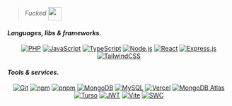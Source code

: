 >_Fucked_    <img src="https://media.tenor.com/uvs84qLH_l8AAAAi/nahh-nah.gif" width="30px" align="center">

#### _Languages, libs & frameworks._

<div align="center">
  
  <!--![HTML](https://img.shields.io/badge/HTML-E34F26?style=for-the-badge&logo=html5&logoColor=white)-->
  <!--![CSS](https://img.shields.io/badge/CSS-1572B6?style=for-the-badge&logo=css3&logoColor=white)-->
  [![PHP](https://img.shields.io/badge/PHP-777BB4?style=for-the-badge&logo=php&logoColor=white)](https://www.php.net/)
  [![JavaScript](https://img.shields.io/badge/JavaScript-000000?style=for-the-badge&logo=javascript&logoColor=F7DF1E)](https://developer.mozilla.org/en-US/docs/Web/JavaScript)
  [![TypeScript](https://img.shields.io/badge/TypeScript-3178C6?style=for-the-badge&logo=typescript&logoColor=white)](https://www.typescriptlang.org/)
  [![Node.js](https://img.shields.io/badge/Node.js-339933?style=for-the-badge&logo=node.js&logoColor=white)](https://nodejs.org/en/)
  [![React](https://img.shields.io/badge/React-282c34?style=for-the-badge&logo=react&logoColor=61DAFB)](https://react.dev/)
  [![Express.js](https://img.shields.io/badge/Express.js-78c461?style=for-the-badge&logo=express&logoColor=white)](https://expressjs.com/)
  [![TailwindCSS](https://img.shields.io/badge/TailwindCSS-FFFFFF?style=for-the-badge&logo=tailwindcss&logoColor=38BCF9)](https://tailwindcss.com/)
  
</div>


#### _Tools & services._

<div align="center">
  
  [![Git](https://img.shields.io/badge/Git-F05032?style=for-the-badge&logo=git&logoColor=white)](https://git-scm.com/)
  [![npm](https://img.shields.io/badge/npm-CB3837?style=for-the-badge&logo=npm&logoColor=white)](https://www.npmjs.com/)
  [![pnpm](https://img.shields.io/badge/pnpm-ffffff?style=for-the-badge&logo=pnpm&logoColor=f69220)](https://pnpm.io/)
  [![MongoDB](https://img.shields.io/badge/MongoDB-47A248?style=for-the-badge&logo=mongodb&logoColor=white)](https://www.mongodb.com/)
  [![MySQL](https://img.shields.io/badge/MySQL-4479A1?style=for-the-badge&logo=mysql&logoColor=white)](https://www.mysql.com/)
  [![Vercel](https://img.shields.io/badge/Vercel-black?logo=vercel&style=for-the-badge)](https://vercel.com/home)
  [![MongoDB Atlas](https://img.shields.io/badge/MongoDB%20Atlas-47A248?logo=mongodb&logoColor=white&style=for-the-badge)](https://www.mongodb.com/products/platform/atlas-database)
  [![Turso](https://img.shields.io/badge/Turso-4ff7d1?logo=turso&logoColor=white&style=for-the-badge)](https://turso.tech/)
  [![JWT](https://img.shields.io/badge/JWT-000000?style=for-the-badge&logo=JSON%20web%20tokens&logoColor=white)](https://jwt.io/)
  [![Vite](https://img.shields.io/badge/Vite-FFD62E?style=for-the-badge&logo=Vite&logoColor=646CFF)](https://vitejs.dev/)
  [![SWC](https://img.shields.io/badge/SWC-%2320232a.svg?style=for-the-badge&logo=swc&logoColor=%23F2C94C)](https://swc.rs/)
  
</div>

<!-- Old JS badge: ![JavaScript](https://img.shields.io/badge/JavaScript-F7DF1E?style=for-the-badge&logo=javascript&logoColor=black) -->

